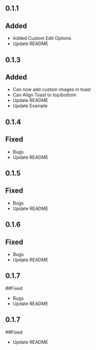 ## 0.1.1

## Added
- Added Custom Edit Options
- Update README

## 0.1.3

## Added
- Can now add custom images in toast
- Can Align Toast to top/bottom
- Update README
- Update Example

## 0.1.4

## Fixed
- Bugs
- Update README

## 0.1.5

## Fixed
- Bugs
- Update README

## 0.1.6

## Fixed
- Bugs
- Update README

## 0.1.7
##Fixed
- Bugs
- Update README

## 0.1.7
##Fixed
- Update README
